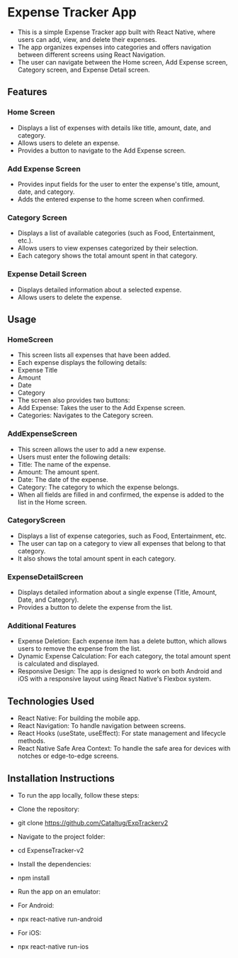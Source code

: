 # Expense Tracker App
- This is a simple Expense Tracker app built with React Native, where users can add, view, and delete their expenses. 
- The app organizes expenses into categories and offers navigation between different screens using React Navigation. 
- The user can navigate between the Home screen, Add Expense screen, Category screen, and Expense Detail screen.

## Features
### Home Screen
- Displays a list of expenses with details like title, amount, date, and category.
- Allows users to delete an expense.
- Provides a button to navigate to the Add Expense screen.

### Add Expense Screen
- Provides input fields for the user to enter the expense's title, amount, date, and category.
- Adds the entered expense to the home screen when confirmed.

### Category Screen
- Displays a list of available categories (such as Food, Entertainment, etc.).
- Allows users to view expenses categorized by their selection.
- Each category shows the total amount spent in that category.

### Expense Detail Screen
- Displays detailed information about a selected expense.
- Allows users to delete the expense.

## Usage
### HomeScreen
- This screen lists all expenses that have been added.
- Each expense displays the following details:
- Expense Title
- Amount
- Date
- Category
- The screen also provides two buttons:
- Add Expense: Takes the user to the Add Expense screen.
- Categories: Navigates to the Category screen.

### AddExpenseScreen
- This screen allows the user to add a new expense.
- Users must enter the following details:
- Title: The name of the expense.
- Amount: The amount spent.
- Date: The date of the expense.
- Category: The category to which the expense belongs.
- When all fields are filled in and confirmed, the expense is added to the list in the Home screen.

### CategoryScreen
- Displays a list of expense categories, such as Food, Entertainment, etc.
- The user can tap on a category to view all expenses that belong to that category.
- It also shows the total amount spent in each category.

### ExpenseDetailScreen
- Displays detailed information about a single expense (Title, Amount, Date, and Category).
- Provides a button to delete the expense from the list.

### Additional Features
- Expense Deletion: Each expense item has a delete button, which allows users to remove the expense from the list.
- Dynamic Expense Calculation: For each category, the total amount spent is calculated and displayed.
- Responsive Design: The app is designed to work on both Android and iOS with a responsive layout using React Native's Flexbox system.

## Technologies Used
- React Native: For building the mobile app.
- React Navigation: To handle navigation between screens.
- React Hooks (useState, useEffect): For state management and lifecycle methods.
- React Native Safe Area Context: To handle the safe area for devices with notches or edge-to-edge screens.

## Installation Instructions
- To run the app locally, follow these steps:

- Clone the repository:
- git clone https://github.com/Cataltug/ExpTrackerv2

- Navigate to the project folder:
- cd ExpenseTracker-v2

- Install the dependencies:
- npm install


- Run the app on an emulator:
- For Android:
- npx react-native run-android

- For iOS:
- npx react-native run-ios